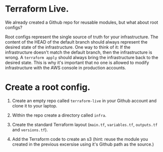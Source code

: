 # Terraform Live.

We already created a Github repo for reusable modules, but what about root configs?

Root configs represent the single source of truth for your infrastructure.  The content of the HEAD of the default branch should always represent the desired state of the infrastructure.  One way to think of it: If the infrastructure doesn't match the default branch, then the infrastructure is wrong.  A `terraform apply` should always bring the infrastructure back to the desired state.  This is why it's important that no one is allowed to modify infrastructure with the AWS console in production accounts.

# Create a root config.

1. Create an empty repo called `terraform-live` in your Github account and clone it to your laptop.

2. Within the repo create a directory called `infra`.

3. Create the standard Terraform layout (`main.tf`, `variables.tf`, `outputs.tf` and `versions.tf`).

4. Add the Terraform code to create an s3 (hint: reuse the module you created in the previous excersise using it's Github path as the source.)